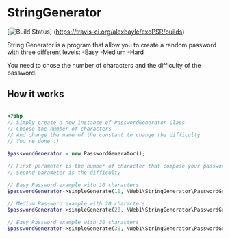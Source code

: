 # StringGenerator
[![Build Status](https://travis-ci.org/alexbayle/exoPSR.svg?branch=master)]
(https://travis-ci.org/alexbayle/exoPSR/builds)

String Generator is a program that allow you to create a random password with three different levels:
-Easy
-Medium
-Hard

You need to chose the number of characters and the difficulty of the password.

## How it works

```php

<?php
// Simply create a new instance of PasswordGenerator Class
// Choose the number of characters
// And change the name of the constant to change the difficulty
// You're done :)

$passwordGenerator = new PasswordGenerator();

// First parameter is the number of character that compose your password
// Second parameter is the difficulty

// Easy Password example with 10 characters
$passwordGenerator->simpleGenerate(10, \Web1\StringGenerator\PasswordGenerator::PASSWORD_EASY)

// Medium Password example with 20 characters
$passwordGenerator->simpleGenerate(20, \Web1\StringGenerator\PasswordGenerator::PASSWORD_MEDIUM)

// Easy Password example with 30 characters
$passwordGenerator->simpleGenerate(30, \Web1\StringGenerator\PasswordGenerator::PASSWORD_HARD)

```